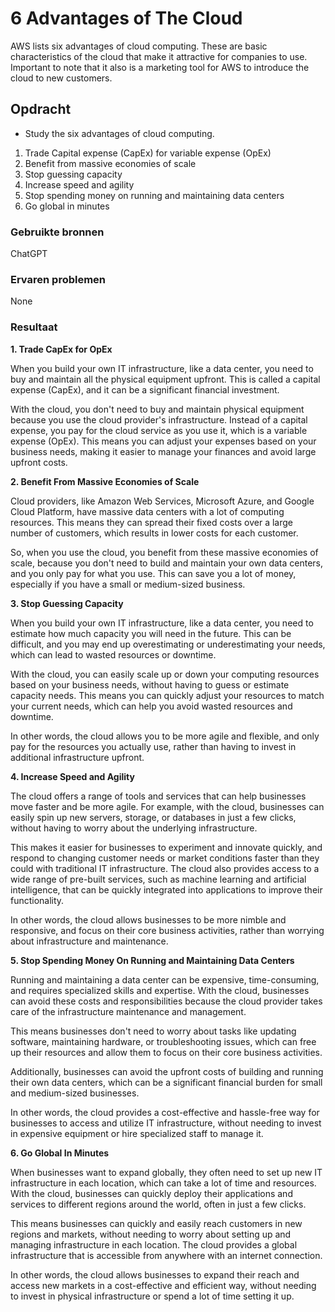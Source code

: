 # 6 Advantages of The Cloud
AWS lists six advantages of cloud computing. These are basic characteristics of the cloud that make it attractive for companies to use. Important to note that it also is a marketing tool for AWS to introduce the cloud to new customers.

## Opdracht
- Study the six advantages of cloud computing.
1. Trade Capital expense (CapEx) for variable expense (OpEx)
2. Benefit from massive economies of scale
3. Stop guessing capacity
4. Increase speed and agility
5. Stop spending money on running and maintaining data centers
6. Go global in minutes

### Gebruikte bronnen
ChatGPT

### Ervaren problemen
None

### Resultaat
**1. Trade CapEx for OpEx**

 When you build your own IT infrastructure, like a data center, you need to buy and maintain all the physical equipment upfront. This is called a capital expense (CapEx), and it can be a significant financial investment.

With the cloud, you don't need to buy and maintain physical equipment because you use the cloud provider's infrastructure. Instead of a capital expense, you pay for the cloud service as you use it, which is a variable expense (OpEx). This means you can adjust your expenses based on your business needs, making it easier to manage your finances and avoid large upfront costs.

**2. Benefit From Massive Economies of Scale**

Cloud providers, like Amazon Web Services, Microsoft Azure, and Google Cloud Platform, have massive data centers with a lot of computing resources. This means they can spread their fixed costs over a large number of customers, which results in lower costs for each customer.

So, when you use the cloud, you benefit from these massive economies of scale, because you don't need to build and maintain your own data centers, and you only pay for what you use. This can save you a lot of money, especially if you have a small or medium-sized business.

**3. Stop Guessing Capacity**

When you build your own IT infrastructure, like a data center, you need to estimate how much capacity you will need in the future. This can be difficult, and you may end up overestimating or underestimating your needs, which can lead to wasted resources or downtime.

With the cloud, you can easily scale up or down your computing resources based on your business needs, without having to guess or estimate capacity needs. This means you can quickly adjust your resources to match your current needs, which can help you avoid wasted resources and downtime.

In other words, the cloud allows you to be more agile and flexible, and only pay for the resources you actually use, rather than having to invest in additional infrastructure upfront.

**4. Increase Speed and Agility**

The cloud offers a range of tools and services that can help businesses move faster and be more agile. For example, with the cloud, businesses can easily spin up new servers, storage, or databases in just a few clicks, without having to worry about the underlying infrastructure.

This makes it easier for businesses to experiment and innovate quickly, and respond to changing customer needs or market conditions faster than they could with traditional IT infrastructure. The cloud also provides access to a wide range of pre-built services, such as machine learning and artificial intelligence, that can be quickly integrated into applications to improve their functionality.

In other words, the cloud allows businesses to be more nimble and responsive, and focus on their core business activities, rather than worrying about infrastructure and maintenance.

**5. Stop Spending Money On Running and Maintaining Data Centers**

Running and maintaining a data center can be expensive, time-consuming, and requires specialized skills and expertise. With the cloud, businesses can avoid these costs and responsibilities because the cloud provider takes care of the infrastructure maintenance and management.

This means businesses don't need to worry about tasks like updating software, maintaining hardware, or troubleshooting issues, which can free up their resources and allow them to focus on their core business activities.

Additionally, businesses can avoid the upfront costs of building and running their own data centers, which can be a significant financial burden for small and medium-sized businesses.

In other words, the cloud provides a cost-effective and hassle-free way for businesses to access and utilize IT infrastructure, without needing to invest in expensive equipment or hire specialized staff to manage it.

**6. Go Global In Minutes**

When businesses want to expand globally, they often need to set up new IT infrastructure in each location, which can take a lot of time and resources. With the cloud, businesses can quickly deploy their applications and services to different regions around the world, often in just a few clicks.

This means businesses can quickly and easily reach customers in new regions and markets, without needing to worry about setting up and managing infrastructure in each location. The cloud provides a global infrastructure that is accessible from anywhere with an internet connection.

In other words, the cloud allows businesses to expand their reach and access new markets in a cost-effective and efficient way, without needing to invest in physical infrastructure or spend a lot of time setting it up.

